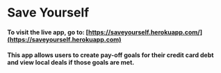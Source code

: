 Save Yourself
==========
#### To visit the live app, go to: [https://saveyourself.herokuapp.com/](https://saveyourself.herokuapp.com)


#### This app allows users to create pay-off goals for their credit card debt and view local deals if those goals are met.

